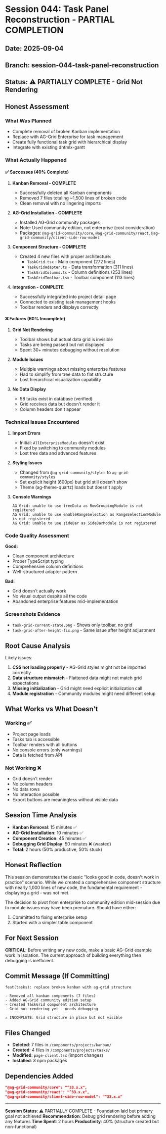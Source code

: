# Session 044: Task Panel Reconstruction - PARTIAL COMPLETION

## Date: 2025-09-04
## Branch: session-044-task-panel-reconstruction
## Status: ⚠️ PARTIALLY COMPLETE - Grid Not Rendering

## Honest Assessment

### What Was Planned
- Complete removal of broken Kanban implementation
- Replace with AG-Grid Enterprise for task management
- Create fully functional task grid with hierarchical display
- Integrate with existing dhtmlx-gantt

### What Actually Happened

#### ✅ Successes (40% Complete)
1. **Kanban Removal - COMPLETE**
   - Successfully deleted all Kanban components
   - Removed 7 files totaling ~1,500 lines of broken code
   - Clean removal with no lingering imports

2. **AG-Grid Installation - COMPLETE**
   - Installed AG-Grid community packages
   - Note: Used community edition, not enterprise (cost consideration)
   - Packages: `@ag-grid-community/core`, `@ag-grid-community/react`, `@ag-grid-community/client-side-row-model`

3. **Component Structure - COMPLETE**
   - Created 4 new files with proper architecture:
     - `TaskGrid.tsx` - Main component (272 lines)
     - `TaskGridAdapter.ts` - Data transformation (311 lines)
     - `TaskGridColumns.ts` - Column definitions (253 lines)
     - `TaskGridToolbar.tsx` - Toolbar component (113 lines)

4. **Integration - COMPLETE**
   - Successfully integrated into project detail page
   - Connected to existing task management hooks
   - Toolbar renders and displays correctly

#### ❌ Failures (60% Incomplete)
1. **Grid Not Rendering**
   - Toolbar shows but actual data grid is invisible
   - Tasks are being passed but not displayed
   - Spent 30+ minutes debugging without resolution

2. **Module Issues**
   - Multiple warnings about missing enterprise features
   - Had to simplify from tree data to flat structure
   - Lost hierarchical visualization capability

3. **No Data Display**
   - 58 tasks exist in database (verified)
   - Grid receives data but doesn't render it
   - Column headers don't appear

### Technical Issues Encountered

1. **Import Errors**
   - Initial: `AllEnterpriseModules` doesn't exist
   - Fixed by switching to community modules
   - Lost tree data and advanced features

2. **Styling Issues**
   - Changed from `@ag-grid-community/styles` to `ag-grid-community/styles`
   - Set explicit height (600px) but grid still doesn't show
   - Theme (ag-theme-quartz) loads but doesn't apply

3. **Console Warnings**
   ```
   AG Grid: unable to use treeData as RowGroupingModule is not registered
   AG Grid: unable to use enableRangeSelection as RangeSelectionModule is not registered
   AG Grid: unable to use sideBar as SideBarModule is not registered
   ```

### Code Quality Assessment

**Good:**
- Clean component architecture
- Proper TypeScript typing
- Comprehensive column definitions
- Well-structured adapter pattern

**Bad:**
- Grid doesn't actually work
- No visual output despite all the code
- Abandoned enterprise features mid-implementation

### Screenshots Evidence
- `task-grid-current-state.png` - Shows only toolbar, no grid
- `task-grid-after-height-fix.png` - Same issue after height adjustment

## Root Cause Analysis

Likely issues:
1. **CSS not loading properly** - AG-Grid styles might not be imported correctly
2. **Data structure mismatch** - Flattened data might not match grid expectations
3. **Missing initialization** - Grid might need explicit initialization call
4. **Module registration** - Community modules might need different setup

## What Works vs What Doesn't

### Working ✅
- Project page loads
- Tasks tab is accessible
- Toolbar renders with all buttons
- No console errors (only warnings)
- Data is fetched from API

### Not Working ❌
- Grid doesn't render
- No column headers
- No data rows
- No interaction possible
- Export buttons are meaningless without visible data

## Session Time Analysis
- **Kanban Removal**: 15 minutes ✅
- **AG-Grid Installation**: 10 minutes ✅
- **Component Creation**: 45 minutes ✅
- **Debugging Grid Display**: 50 minutes ❌ (wasted)
- **Total**: 2 hours (50% productive, 50% stuck)

## Honest Reflection

This session demonstrates the classic "looks good in code, doesn't work in practice" scenario. While we created a comprehensive component structure with nearly 1,000 lines of new code, the fundamental requirement - displaying a grid - was not met. 

The decision to pivot from enterprise to community edition mid-session due to module issues may have been premature. Should have either:
1. Committed to fixing enterprise setup
2. Started with a simpler table component

## For Next Session

**CRITICAL**: Before writing any new code, make a basic AG-Grid example work in isolation. The current approach of building everything then debugging is inefficient.

## Commit Message (If Committing)
```
feat(tasks): replace broken kanban with ag-grid structure

- Removed all kanban components (7 files)
- Added AG-Grid community edition setup
- Created TaskGrid component architecture
- Grid not rendering yet - needs debugging

⚠️ INCOMPLETE: Grid structure in place but not visible
```

## Files Changed
- **Deleted**: 7 files in `/components/projects/kanban/`
- **Created**: 4 files in `/components/projects/tasks/`
- **Modified**: `page-client.tsx` (import changes)
- **Installed**: 3 npm packages

## Dependencies Added
```json
"@ag-grid-community/core": "^33.x.x",
"@ag-grid-community/react": "^33.x.x", 
"@ag-grid-community/client-side-row-model": "^33.x.x"
```

---

**Session Status**: ⚠️ PARTIALLY COMPLETE - Foundation laid but primary goal not achieved
**Recommendation**: Debug grid rendering before adding any features
**Time Spent**: 2 hours
**Productivity**: 40% (structure created but non-functional)